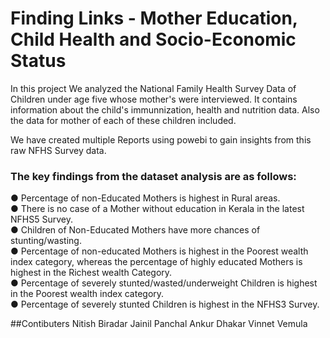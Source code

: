 # Finding Links - Mother Education, Child Health and Socio-Economic Status

In this project We analyzed the National Family Health Survey Data of Children under age five whose mother's were interviewed.
It contains information about the child's immunnization, health and nutrition data. Also the data for mother of each of these children included.

We have created multiple Reports using powebi to gain insights from this raw NFHS Survey data.
### The key findings from the dataset analysis are as follows:
● Percentage of non-Educated Mothers is highest in Rural areas.  
● There is no case of a Mother without education in Kerala in the latest NFHS5 Survey.  
● Children of Non-Educated Mothers have more chances of stunting/wasting.  
● Percentage of non-educated Mothers is highest in the Poorest wealth index category, whereas the percentage of highly educated Mothers is highest in the Richest wealth Category.  
● Percentage of severely stunted/wasted/underweight Children is highest in the Poorest wealth index category.  
● Percentage of severely stunted Children is highest in the NFHS3 Survey.  

##Contibuters
Nitish Biradar
Jainil Panchal
Ankur Dhakar
Vinnet Vemula
